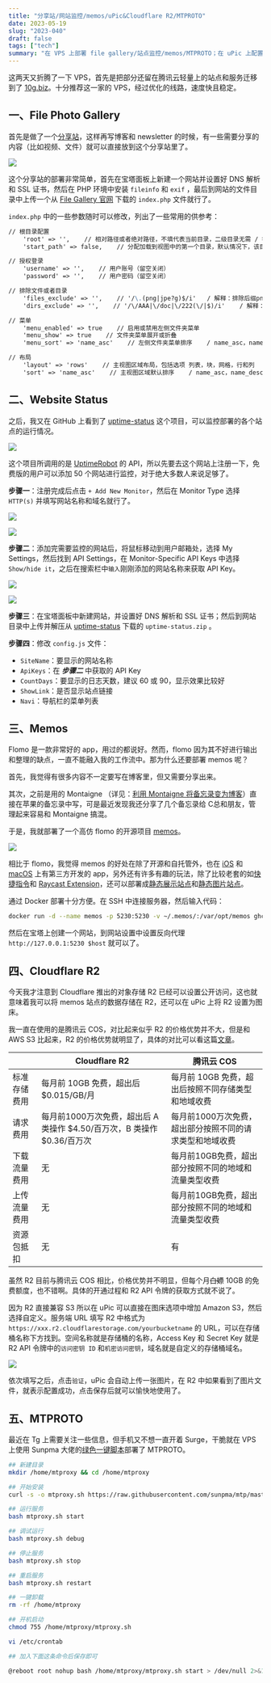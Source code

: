 ```yaml
---
title: "分享站/网站监控/memos/uPic&Cloudflare R2/MTPROTO"
date: 2023-05-19
slug: "2023-040"
draft: false
tags: ["tech"]
summary: "在 VPS 上部署 file gallery/站点监控/memos/MTPROTO；在 uPic 上配置 Cloudflare R2。"
---
```


这两天又折腾了一下 VPS，首先是把部分还留在腾讯云轻量上的站点和服务迁移到了 [10g.biz](https://10g.biz/index.php)。十分推荐这一家的 VPS，经过优化的线路，速度快且稳定。

## 一、File Photo Gallery

首先是做了一个[分享站](https://file.justgoidea.eu.org)，这样再写博客和 newsletter 的时候，有一些需要分享的内容（比如视频、文件）就可以直接放到这个分享站里了。

![](https://cos.justgoidea.com/justgoidea/uPic/2023/06/04/rtB5hS.png)

这个分享站的部署非常简单，首先在宝塔面板上新建一个网站并设置好 DNS 解析和 SSL 证书，然后在 PHP 环境中安装 `fileinfo` 和 `exif` ，最后到网站的文件目录中上传一个从 [File Gallery 官网](https://www.files.gallery/) 下载的 `index.php` 文件就行了。

`index.php` 中的一些参数随时可以修改，列出了一些常用的供参考：

```markdown
// 根目录配置
    'root' => '',    // 相对路径或者绝对路径，不填代表当前目录，二级目录无需 / 符号
    'start_path' => false,    // 分配加载到视图中的第一个目录，默认情况下，该目录与root目录相同

// 授权登录
    'username' => '',    // 用户账号（留空关闭）
    'password' => '',    // 用户密码（留空关闭）

// 排除文件或者目录
    'files_exclude' => '',    // '/\.(png|jpe?g)$/i'   / 解释：排除后缀png.jpeg.jpg
    'dirs_exclude' => '',    // '/\/AAA|\/doc|\/222(\/|$)/i'    / 解释：排除目录AAA.doc.222

// 菜单
    'menu_enabled' => true    // 启用或禁用左侧文件夹菜单
    'menu_show' => true    // 文件夹菜单展开或折叠
    'menu_sort' => 'name_asc'    // 左侧文件夹菜单排序    / name_asc，name_desc，date_asc，date_desc

// 布局
    'layout' => 'rows'    // 主视图区域布局，包括选项 列表，块，网格，行和列
    'sort' => 'name_asc'    // 主视图区域默认排序    / name_asc，name_desc，date_asc，date_desc
```

## 二、Website Status

之后，我又在 GitHub 上看到了 [uptime-status](https://github.com/yb/uptime-status) 这个项目，可以监控部署的各个站点的运行情况。

![](https://cos.justgoidea.com/justgoidea/uPic/2023/06/04/szGJtZ.png)

这个项目所调用的是 [UptimeRobot](https://uptimerobot.com/) 的 API，所以先要去这个网站上注册一下，免费版的用户可以添加 50 个网站进行监控，对于绝大多数人来说足够了。

**步骤一**：注册完成后点击 `+ Add New Monitor`，然后在 Monitor Type 选择 `HTTP(s)` 并填写网站名称和域名就行了。

![](https://cos.justgoidea.com/justgoidea/uPic/2023/06/04/ZQViav.png)

![](https://cos.justgoidea.com/justgoidea/uPic/2023/06/04/h2etaM.png)

**步骤二**：添加完需要监控的网站后，将鼠标移动到用户邮箱处，选择 My Settings，然后找到 API Settings，在 Monitor-Specific API Keys 中选择 `Show/hide it`，之后在搜索栏中`输入`刚刚添加的网站名称来获取 API Key。

![](https://cos.justgoidea.com/justgoidea/uPic/2023/06/04/0IGa0g.png)

![](https://cos.justgoidea.com/justgoidea/uPic/2023/06/04/oAcYBV.png)

**步骤三**：在宝塔面板中新建网站，并设置好 DNS 解析和 SSL 证书；然后到网站目录中上传并解压从 [uptime-status](https://github.com/yb/uptime-status) 下载的 `uptime-status.zip` 。

**步骤四**：修改 `config.js` 文件：

- `SiteName`：要显示的网站名称
- `ApiKeys`：在 ***步骤二*** 中获取的 API Key
- `CountDays`：要显示的日志天数，建议 60 或 90，显示效果比较好
- `ShowLink`：是否显示站点链接
- `Navi`：导航栏的菜单列表

## 三、Memos

Flomo 是一款非常好的 app，用过的都说好。然而，flomo 因为其不好进行输出和整理的缺点，一直不能融入我的工作流中。那为什么还要部署 memos 呢？

首先，我觉得有很多内容不一定要写在博客里，但又需要分享出来。

其次，之前是用的 Montaigne （详见：[利用 Montaigne 将备忘录变为博客](https://justgoidea.com/posts/2022-021)）直接在苹果的备忘录中写，可是最近发现我还分享了几个备忘录给 C总和朋友，管理起来容易和 Montaigne 搞混。

于是，我就部署了一个高仿 flomo 的开源项目 [memos](https://github.com/usememos/memos)。

![](https://cos.justgoidea.com/justgoidea/uPic/2023/06/04/6Xrlft.png)

相比于 flomo，我觉得 memos 的好处在除了开源和自托管外，也在 [iOS](https://memos.moe/) 和 [macOS](https://github.com/xudaolong/memos-desktop) 上有第三方开发的 app，另外还有许多有趣的玩法，除了比较老套的如[快捷指令](https://sharecuts.cn/shortcut/12640)和 [Raycast Extension](https://www.raycast.com/JakeYu/memos)，还可以部署成[静态展示站点](https://github.com/eallion/memos.top)和[静态图片站点](https://github.com/BarryYangi/MemosGallery)。

通过 Docker 部署十分方便。在 SSH 中连接服务器，然后输入代码：

```bash
docker run -d --name memos -p 5230:5230 -v ~/.memos/:/var/opt/memos ghcr.io/usememos/memos:latest
```

然后在宝塔上创建一个网站，到网站设置中设置反向代理 `http://127.0.0.1:5230 $host` 就可以了。

## 四、Cloudflare R2

今天我才注意到 Cloudflare 推出的对象存储 R2 已经可以设置公开访问，这也就意味着我可以将 memos 站点的数据存储在 R2，还可以在 uPic 上将 R2 设置为图床。

我一直在使用的是腾讯云 COS，对比起来似乎 R2 的价格优势并不大，但是和 AWS S3 比起来，R2 的价格优势就明显了，具体的对比可以看这篇[文章](https://www.vantage.sh/blog/cloudflare-r2-aws-s3-comparison)。

|  | Cloudflare R2 | 腾讯云 COS |
| --- | --- | --- |
| 标准存储费用 | 每月前 10GB 免费，超出后 $0.015/GB/月 | 每月前 10GB 免费，超出后按照不同存储类型和地域收费 |
| 请求费用 | 每月前1000万次免费，超出后 A 类操作 $4.50/百万次，B 类操作 $0.36/百万次 | 每月前1000万次免费，超出部分按照不同的请求类型和地域收费 |
| 下载流量费用 | 无 | 每月前10GB免费，超出部分按照不同的地域和流量类型收费 |
| 上传流量费用 | 无 | 每月前10GB免费，超出部分按照不同的地域和流量类型收费 |
| 资源包抵扣 | 无 | 有 |

虽然 R2 目前与腾讯云 COS 相比，价格优势并不明显，但每个月~~白嫖~~ 10GB 的免费额度，也不错啊。具体的开通过程和 R2 API 令牌的获取方式就不说了。

因为 R2 直接兼容 S3 所以在 uPic 可以直接在图床选项中增加 Amazon S3，然后选择自定义。服务端 URL 填写 R2 中格式为 `https://xxx.r2.cloudflarestorage.com/yourbucketname` 的 URL，可以在存储桶名称下方找到。空间名称就是存储桶的名称，Access Key 和 Secret Key 就是 R2 API 令牌中的`访问密钥 ID` 和`机密访问密钥`，域名就是自定义的存储桶域名。

![](https://cos.justgoidea.com/justgoidea/uPic/2023/06/04/rG2keC.png)

依次填写之后，点击`验证`，uPic 会自动上传一张图片，在 R2 中如果看到了图片文件，就表示配置成功，点击保存后就可以愉快地使用了。

## 五、MTPROTO

最近在 Tg 上需要关注一些信息，但手机又不想一直开着 Surge，干脆就在 VPS 上使用 Sunpma 大佬的[绿色一键脚本](https://github.com/sunpma/mtp)部署了 MTPROTO。

```bash
## 新建目录
mkdir /home/mtproxy && cd /home/mtproxy

## 开始安装
curl -s -o mtproxy.sh https://raw.githubusercontent.com/sunpma/mtp/master/mtproxy.sh && chmod +x mtproxy.sh && bash mtproxy.sh
```

```bash
## 运行服务
bash mtproxy.sh start

## 调试运行
bash mtproxy.sh debug

## 停止服务
bash mtproxy.sh stop

## 重启服务
bash mtproxy.sh restart

## 一键卸载
rm -rf /home/mtproxy
```

```bash
## 开机启动
chmod 755 /home/mtproxy/mtproxy.sh

vi /etc/crontab

## 加入下面这条命令后保存即可

@reboot root nohup bash /home/mtproxy/mtproxy.sh start > /dev/null 2>&1 &
```
